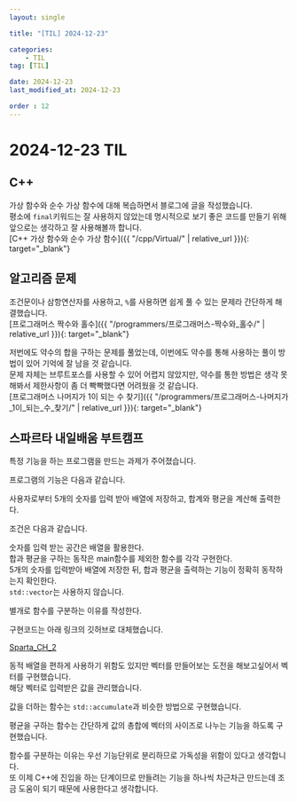 ```yaml
---
layout: single

title: "[TIL] 2024-12-23"

categories:
    - TIL
tag: [TIL]

date: 2024-12-23
last_modified_at: 2024-12-23

order : 12
---
```


# 2024-12-23 TIL

## C++

가상 함수와 순수 가상 함수에 대해 복습하면서 블로그에 글을 작성했습니다.  
평소에 `final`키워드는 잘 사용하지 않았는데 명시적으로 보기 좋은 코드를 만들기 위해 앞으로는 생각하고 잘 사용해볼까 합니다.  
[C++ 가상 함수와 순수 가상 함수]({{ "/cpp/Virtual/" | relative_url }}){: target="_blank"}

## 알고리즘 문제

조건문이나 삼항연산자를 사용하고, `%`를 사용하면 쉽게 풀 수 있는 문제라 간단하게 해결했습니다.  
[프로그래머스 짝수와 홀수]({{ "/programmers/프로그래머스-짝수와_홀수/" | relative_url }}){: target="_blank"}

저번에도 약수의 합을 구하는 문제를 풀었는데, 이번에도 약수를 통해 사용하는 풀이 방법이 있어 기억에 잘 남을 것 같습니다.  
문제 자체는 브루트포스를 사용할 수 있어 어렵지 않았지만, 약수를 통한 방법은 생각 못해봐서 제한사항이 좀 더 빡빡했다면 어려웠을 것 같습니다.  
[프로그래머스 나머지가 1이 되는 수 찾기]({{ "/programmers/프로그래머스-나머지가_1이_되는_수_찾기/" | relative_url }}){: target="_blank"}

## 스파르타 내일배움 부트캠프

특정 기능을 하는 프로그램을 만드는 과제가 주어졌습니다.  

프로그램의 기능은 다음과 같습니다.

사용자로부터 5개의 숫자를 입력 받아 배열에 저장하고, 합계와 평균을 계산해 출력한다.

조건은 다음과 같습니다.

숫자를 입력 받는 공간은 배열을 활용한다.  
합과 평균을 구하는 동작은 main함수를 제외한 함수를 각각 구현한다.  
5개의 숫자를 입력받아 배열에 저장한 뒤, 합과 평균을 출력하는 기능이 정확히 동작하는지 확인한다.  
`std::vector`는 사용하지 않습니다.

별개로 함수를 구분하는 이유를 작성한다.

구현코드는 아래 링크의 깃허브로 대체했습니다.

[Sparta_CH_2](https://github.com/SeonBab/Sparta)

동적 배열을 편하게 사용하기 위함도 있지만 벡터를 만들어보는 도전을 해보고싶어서 벡터를 구현했습니다.  
해당 벡터로 입력받은 값을 관리했습니다.

값을 더하는 함수는 `std::accumulate`과 비슷한 방법으로 구현했습니다.

평균을 구하는 함수는 간단하게 값의 총합에 벡터의 사이즈로 나누는 기능을 하도록 구현했습니다.

함수를 구분하는 이유는 우선 기능단위로 분리하므로 가독성을 위함이 있다고 생각합니다.  
또 이제 C++에 진입을 하는 단계이므로 만들려는 기능을 하나씩 차근차근 만드는데 조금 도움이 되기 때문에 사용한다고 생각합니다.